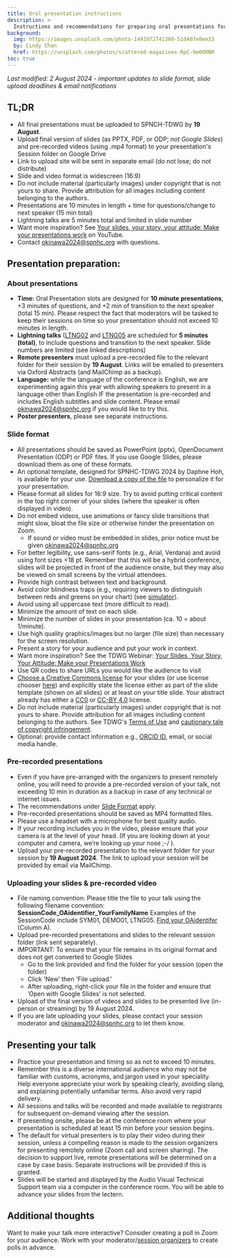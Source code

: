 ```yaml
---
title: Oral presentation instructions
description: >
  Instructions and recommendations for preparing oral presentations for SPNHC-TDWG 2024 - DEADLINE 19 August
background:
  img: https://images.unsplash.com/photo-1493972741200-51d407e0ee33
  by: Cindy Chan
  href: https://unsplash.com/photos/scattered-magazines-RpC-9e0ORNM
toc: true
---
```


_Last modified: 2 August 2024 - important updates to slide format, slide upload deadlines & email notifications_

## TL;DR

- All final presentations must be uploaded to SPNCH-TDWG by **19 August**.
- Upload final version of slides (as PPTX, PDF, or ODP; _not Google Slides_) and pre-recorded videos (using .mp4 format) to your presentation's Session folder on Google Drive
- Link to upload site will be sent in separate email (do not lose; do not distribute)
- Slide and video format is widescreen (16:9)
- Do not include material (particularly images) under copyright that is not yours to share. Provide attribution for all images including content belonging to the authors.
- Presentations are 10 minutes in length + time for questions/change to next speaker (15 min total)
- Lightning talks are 5 minutes total and limited in slide number
- Want more inspiration? See [Your slides, your story, your attitude: Make your presentations work](https://www.youtube.com/watch?v=yi0OkL8y8Ac) on YouTube.
- Contact [okinawa2024@spnhc.org](mailto:okinawa2024@spnhc.org) with questions.

## Presentation preparation:

### About presentations

- **Time:** Oral Presentation slots are designed for **10 minute presentations**, +3 minutes of questions, and +2 min of transition to the next speaker (total 15 min). Please respect the fact that moderators will be tasked to keep their sessions on time so your presentation should not exceed 10 minutes in length. 
- **Lightning talks** ([LTNG02](/conferences/2024/sessions/#ltng02) and [LTNG05](/conferences/2024/sessions/#ltng05) are scheduled for **5 minutes (total)**, to include questions and transition to the next speaker. Slide numbers are limited (see linked descriptions)  
- **Remote presenters** must upload a pre-recorded file to the relevant folder for their session by **19 August**. Links will be emailed to presenters via Oxford Abstracts (and MailChimp as a backup).
- **Language:** while the language of the conference is English, we are experimenting again this year with allowing speakers to present in a language other than English IF the presentation is pre-recorded and includes English subtitles and slide content. Please email okinawa2024@spnhc.org if you would like to try this.
- **Poster presenters**, please see separate instructions.

### Slide format

- All presentations should be saved as PowerPoint (pptx), OpenDocument Presentation (ODP) or PDF files. If you use Google Slides, please download them as one of these formats.
- An optional template, designed for SPNHC-TDWG 2024 by Daphne Hoh, is available for your use. [Download a copy of the file](https://docs.google.com/presentation/d/1zW4feT5K33qymUyU5b37_jRrGykR0UpE/edit?usp=sharing&ouid=112437040868151967020&rtpof=true&sd=true) to personalize it for your presentation. 
- Please format all slides for 16:9 size. Try to avoid putting critical content in the top right corner of your slides (where the speaker is often displayed in video).
- Do not embed videos, use animations or fancy slide transitions that might slow, bloat the file size or otherwise hinder the presentation on Zoom.
  - If sound or video must be embedded in slides, prior notice must be given [okinawa2024@spnhc.org](mailto:okinawa2024@spnhc.org)
- For better legibility, use sans-serif fonts (e.g., Arial, Verdana) and avoid using font sizes <18 pt. Remember that this will be a hybrid conference, slides will be projected in front of the audience onsite, but they may also be viewed on small screens by the virtual attendees.
- Provide high contrast between text and background.
- Avoid color blindness traps (e.g., requiring viewers to distinguish between reds and greens on your chart) (see [simulator](https://www.color-blindness.com/coblis-color-blindness-simulator/)).
- Avoid using all uppercase text (more difficult to read).
- Minimize the amount of text on each slide.
- Minimize the number of slides in your presentation (ca. 10 = about 1/minute).
- Use high quality graphics/images but no larger (file size) than necessary for the screen resolution.
- Present a story for your audience and put your work in context.
- Want more inspiration? See the TDWG Webinar: [Your Slides, Your Story, Your Attitude: Make your Presentations Work](https://www.youtube.com/watch?v=yi0OkL8y8Ac)
- Use QR codes to share URLs you would like the audience to visit
- [Choose a Creative Commons license](https://creativecommons.org/about/cclicenses/) for your slides (or use license chooser [here](https://chooser-beta.creativecommons.org/)) and explicitly state the license either as part of the slide template (shown on all slides) or at least on your title slide. Your abstract already has either a [CC0](https://creativecommons.org/publicdomain/zero/1.0/) or [CC-BY 4.0](https://creativecommons.org/licenses/by/4.0/) license.
- Do not include material (particularly images) under copyright that is not yours to share. Provide attribution for all images including content belonging to the authors. See TDWG's [Terms of Use](https://www.tdwg.org/about/terms-of-use/) and [cautionary tale of copyright infringement](https://www.tdwg.org/about/terms-of-use/copyright-infringement/).
- Optional: provide contact information e.g., [ORCID ID](https://orcid.org/), email, or social media handle.

### Pre-recorded presentations

- Even if you have pre-arranged with the organizers to present remotely online, you will need to provide a pre-recorded version of your talk, not exceeding 10 min in duration as a backup in case of any technical or internet issues. 
- The recommendations under [Slide Format](#slide-format) apply. 
- Pre-recorded presentations should be saved as MP4 formatted files. 
- Please use a headset with a microphone for best quality audio.
- If your recording includes you in the video, please ensure that your camera is at the level of your head. (If you are looking down at your computer and camera, we’re looking up your nose ;-/ ).
- Upload your pre-recorded presentation to the relevant folder for your session by **19 August 2024**. The link to upload your session will be provided by email via MailChimp.

### Uploading your slides & pre-recorded video

- File naming convention: Please title the file to your talk using the following filename convention: **SessionCode_OAidentifier_YourFamilyName** Examples of the SessionCode include SYM01, DEMO01, LTNG05. [Find your OAidentifer](https://docs.google.com/spreadsheets/d/1SXIfwKg6TYs5dWZrsKO5NgASWSW3KUaP/edit?usp=sharing&ouid=112437040868151967020&rtpof=true&sd=true) (Column A). 
- Upload pre-recorded presentations and slides to the relevant session folder (link sent separately). 
- IMPORTANT: To ensure that your file remains in its original format and does not get converted to Google Slides 
  - Go to the link provided and find the folder for your session (open the folder)
  - Click 'New’ then 'File upload.'
  - After uploading, right-click your file in the folder and ensure that ’Open with Google Slides’ is not selected. 
- Upload of the final version of videos and slides to be presented live (in-person or streaming) by 19 August 2024.
- If you are late uploading your slides, please contact your session moderator and [okinawa2024@spnhc.org](mailto:okinawa2024@spnhc.org) to let them know.

## Presenting your talk

- Practice your presentation and timing so as not to exceed 10 minutes.
- Remember this is a diverse international audience who may not be familiar with customs, acronyms, and jargon used in your speciality. Help everyone appreciate your work by speaking clearly, avoiding slang, and explaining potentially unfamiliar terms. Also avoid very rapid delivery.
- All sessions and talks will be recorded and made available to registrants for subsequent on-demand viewing after the session. 
- If presenting onsite, please be at the conference room where your presentation is scheduled at least 15 min before your session begins.
- The default for virtual presenters is to play their video during their session, unless a compelling reason is made to the session organizers for presenting remotely online (Zoom call and screen sharing). The decision to support live, remote presentations will be determined on a case by case basis. Separate instructions will be provided if this is granted.
- Slides will be started and displayed by the Audio Visual Technical Support team via a computer in the conference room. You will be able to advance your slides from the lectern.

## Additional thoughts

Want to make your talk more interactive? Consider creating a poll in Zoom for your audience. Work with your moderator/[session organizers](/conferences/2024/sessions/) to create polls in advance.
